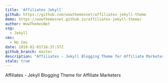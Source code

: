 ```yaml
---
title: 'Affiliates Jekyll'
github: https://github.com/wowthemesnet/affiliates-jekyll-theme
demo: https://wowthemesnet.github.io/affiliates-jekyll-theme/
author: WowThemesNet
ssg:
  - Jekyll
cms:
  - No Cms
date: 2018-02-01T16:37:57Z
github_branch: master
description: "Affiliates - Jekyll Blogging Theme for Affiliate Marketers"
stale: true
---
```


Affiliates - Jekyll Blogging Theme for Affiliate Marketers

